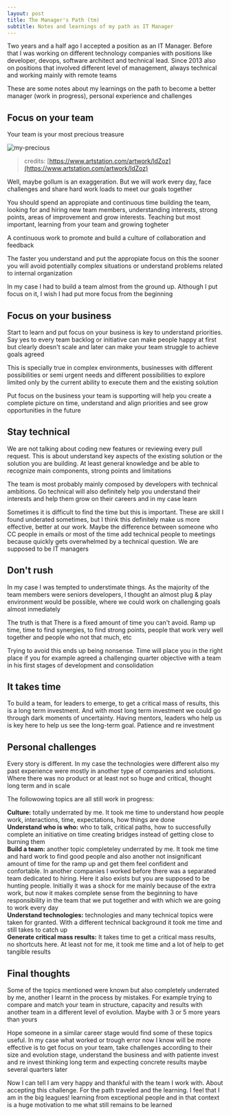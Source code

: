```yaml
---
layout: post
title: The Manager's Path (tm)
subtitle: Notes and learnings of my path as IT Manager
---
```


Two years and a half ago I accepted a position as an IT Manager. Before that I was working on different technology companies with positions like developer, devops, software architect and technical lead. Since 2013 also on positions that involved different level of management, always technical and working mainly with remote teams 

These are some notes about my learnings on the path to become a better manager (work in progress), personal experience and challenges

## Focus on your team

Your team is your most precious treasure

![my-precious](https://cdna.artstation.com/p/assets/images/images/007/415/052/large/renita-alcordo-ahhhhh-2.jpg)
> credits: [https://www.artstation.com/artwork/ldZoz](https://www.artstation.com/artwork/ldZoz)

Well, maybe gollum is an exaggeration. But we will work every day, face challenges and share hard work loads to meet our goals together

You should spend an appropiate and continuous time building the team, looking for and hiring new team members, understanding interests, strong points, areas of improvement and grow interests. Teaching but most important, learning from your team and growing togheter

A continuous work to promote and build a culture of collaboration and feedback

The faster you understand and put the appropiate focus on this the sooner you will avoid potentially complex situations or understand problems related to internal organization

In my case I had to build a team almost from the ground up. Although I put focus on it, I wish I had put more focus from the beginning

## Focus on your business

Start to learn and put focus on your business is key to understand priorities. Say yes to every team backlog or initiative can make people happy at first but clearly doesn't scale and later can make your team struggle to achieve goals agreed

This is specially true in complex environments, businesses with different possibilities or semi urgent needs and different possibilities to explore limited only by the current ability to execute them and the existing solution 

Put focus on the business your team is supporting will help you create a complete picture on time, understand and align priorities and see grow opportunities in the future

## Stay technical 

We are not talking about coding new features or reviewing every pull request. This is about understand key aspects of the existing solution or the solution you are building. At least general knowledge and be able to recognize main components, strong points and limitations

The team is most probably mainly composed by developers with technical ambitions. Go technical will also definitely help you understand their interests and help them grow on their careers and in my case learn

Sometimes it is difficult to find the time but this is important. These are skill I found underated sometimes, but I think this definitely make us more effective, better at our work. Maybe the difference between someone who CC people in emails or most of the time add technical people to meetings because quickly gets overwhelmed by a technical question.  We are supposed to be IT managers

## Don't rush

In my case I was tempted to understimate things. As the majority of the team members were seniors developers, I thought an almost plug & play environment would be possible, where we could work on challenging goals almost inmediately

The truth is that There is a fixed amount of time you can't avoid. Ramp up time, time to find synergies, to find strong points, people that work very well together and people who not that much, etc

Trying to avoid this ends up being nonsense. Time will place you in the right place if you for example agreed a challenging quarter objective with a team in his first stages of development and consolidation

## It takes time

To build a team, for leaders to emerge, to get a critical mass of results, this is a long term investment. And with most long term investment we could go through dark moments of uncertainty. Having mentors, leaders who help us is key here to help us see the long-term goal. Patience and re investment

## Personal challenges

Every story is different. In my case the technologies were different also my past experience were mostly in another type of companies and solutions. Where there was no product or at least not so huge and critical, thought long term and in scale

The followowing topics are all still work in progress:

**Culture:** totally underrated by me. It took me time to understand how people work, interactions, time, expectations, how things are done  
**Understand who is who:** who to talk, critical paths, how to successfully complete an initiative on time creating bridges instead of getting close to burning them   
**Build a team:** another topic completeley underrated by me. It took me time and hard work to find good people and also another not insignificant amount of time for the ramp up and get them feel confident and confortable. In another companies I worked before there was a separated team dedicated to hiring. Here it also exists but you are supposed to be hunting people. Initially it was a shock for me mainly because of the extra work, but now it makes complete sense from the beginning to have responsibility in the team that we put together and with which we are going to work every day  
**Understand technologies:** technologies and many technical topics were taken for granted. With a different technical background it took me time and still takes to catch up  
**Generate critical mass results:** It takes time to get a critical mass results, no shortcuts here. At least not for me, it took me time and a lot of help to get tangible results

## Final thoughts

Some of the topics mentioned were known but also completely underrated by me, another I learnt in the process by mistakes. For example trying to compare and match your team in structure, capacity and results with another team in a different level of evolution. Maybe with 3 or 5 more years than yours

Hope someone in a similar career stage would find some of these topics useful. In my case what worked or trough error now I know will be more effective is to get focus on your team, take challenges according to their size and evolution stage, understand the business and with patiente invest and re invest thinking long term and expecting concrete results maybe several quarters later

Now I can tell I am very happy and thankful with the team I work with. About accepting this challenge. For the path traveled and the learning. I feel that I am in the big leagues! learning from exceptional people and in that context is a huge motivation to me what still remains to be learned
